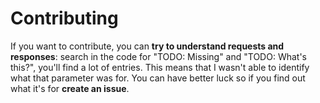 # Contributing
If you want to contribute, you can **try to understand requests and responses**: search in the code for "TODO: Missing" and "TODO: What's this?", you'll find a lot of entries. This means that I wasn't able to identify what that parameter was for. You can have better luck so if you find out what it's for **create an issue**.
